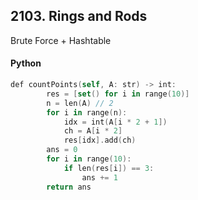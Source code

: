 ## 2103. Rings and Rods

Brute Force + Hashtable

#### Python
```swift
def countPoints(self, A: str) -> int:
        res = [set() for i in range(10)]
        n = len(A) // 2
        for i in range(n):
            idx = int(A[i * 2 + 1])
            ch = A[i * 2]
            res[idx].add(ch)
        ans = 0
        for i in range(10):
            if len(res[i]) == 3:
                ans += 1
        return ans
```
